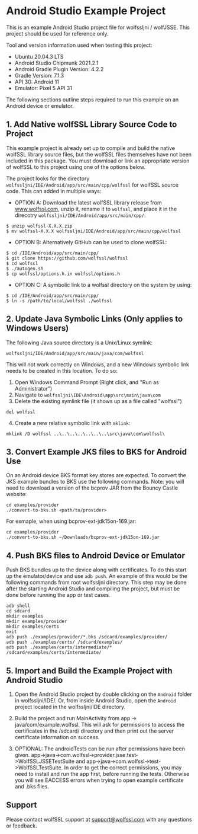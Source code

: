 # Android Studio Example Project

This is an example Android Studio project file for wolfssljni / wolfJSSE. This
project should be used for reference only.

Tool and version information used when testing this project:

- Ubuntu 20.04.3 LTS
- Android Studio Chipmunk 2021.2.1
- Android Gradle Plugin Version: 4.2.2
- Gradle Version: 7.1.3
- API 30: Android 11
- Emulator: Pixel 5 API 31

The following sections outline steps required to run this example on an
Android device or emulator.

## 1. Add Native wolfSSL Library Source Code to Project

This example project is already set up to compile and build the native
wolfSSL library source files, but the wolfSSL files themselves have not been
included in this package. You must download or link an appropriate version
of wolfSSL to this project using one of the options below.

The project looks for the directory
`wolfssljni/IDE/Android/app/src/main/cpp/wolfssl` for wolfSSL source code.
This can added in multiple ways:

- OPTION A: Download the latest wolfSSL library release from www.wolfssl.com,
unzip it, rename it to `wolfssl`, and place it in the direcotry
`wolfssljni/IDE/Android/app/src/main/cpp/`.

```
$ unzip wolfssl-X.X.X.zip
$ mv wolfssl-X.X.X wolfssljni/IDE/Android/app/src/main/cpp/wolfssl
```

- OPTION B: Alternatively GitHub can be used to clone wolfSSL:

```
$ cd /IDE/Android/app/src/main/cpp/
$ git clone https://github.com/wolfssl/wolfssl
$ cd wolfssl
$ ./autogen.sh
$ cp wolfssl/options.h.in wolfssl/options.h
```

- OPTION C: A symbolic link to a wolfssl directory on the system by using:

```
$ cd /IDE/Android/app/src/main/cpp/
$ ln -s /path/to/local/wolfssl ./wolfssl
```

## 2. Update Java Symbolic Links (Only applies to Windows Users)

The following Java source directory is a Unix/Linux symlink:

```
wolfssljni/IDE/Android/app/src/main/java/com/wolfssl
```

This will not work correctly on Windows, and a new Windows symbolic link needs
to be created in this location. To do so:

1) Open Windows Command Prompt (Right click, and "Run as Administrator")
2) Navigate to `wolfssljni\IDE\Android\app\src\main\java\com`
3) Delete the existing symlink file (it shows up as a file called "wolfssl")

```
del wolfssl
```

4) Create a new relative symbolic link with `mklink`:

```
mklink /D wolfssl ..\..\..\..\..\..\..\src\java\com\wolfssl\
```

## 3. Convert Example JKS files to BKS for Android Use

On an Android device BKS format key stores are expected. To convert the
JKS example bundles to BKS use the following commands. Note: you will need
to download a version of the bcprov JAR from the Bouncy Castle website:

```
cd examples/provider
./convert-to-bks.sh <path/to/provider>
```

For exmaple, when using bcprov-ext-jdk15on-169.jar:

```
cd examples/provider
./convert-to-bks.sh ~/Downloads/bcprov-ext-jdk15on-169.jar
```

## 4. Push BKS files to Android Device or Emulator

Push BKS bundles up to the device along with certificates. To do this start
up the emulator/device and use `adb push`. An example of this would be the
following commands from root wolfssljni directory. This step may be done
after the starting Android Studio and compiling the project, but must be done
before running the app or test cases.

```
adb shell
cd sdcard
mkdir examples
mkdir examples/provider
mkdir examples/certs
exit
adb push ./examples/provider/*.bks /sdcard/examples/provider/
adb push ./examples/certs/ /sdcard/examples/
adb push ./examples/certs/intermediate/* /sdcard/examples/certs/intermediate/
```

## 5. Import and Build the Example Project with Android Studio

1) Open the Android Studio project by double clicking on the `Android` folder
in wolfssljni/IDE/. Or, from inside Android Studio, open the `Android` project
located in the wolfssljni/IDE directory.

2) Build the project and run MainActivity from app -> java/com/example.wolfssl.
This will ask for permissions to access the certificates in the /sdcard/
directory and then print out the server certificate information on success.

3) OPTIONAL: The androidTests can be run after permissions have been given.
app->java->com.wolfssl->provider.jsse.test->WolfSSLJSSETestSuite and
app->java->com.wolfssl->test->WolfSSLTestSuite. In order to get the correct
permissions, you may need to install and run the app first, before running
the tests. Otherwise you will see EACCESS errors when trying to open
example certificate and .bks files.

## Support

Please contact wolfSSL support at support@wolfssl.com with any questions or
feedback.

